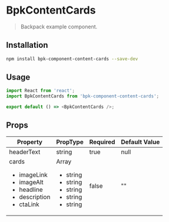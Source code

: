 # BpkContentCards

> Backpack example component.

## Installation

```sh
npm install bpk-component-content-cards --save-dev
```

## Usage

```js
import React from 'react';
import BpkContentCards from 'bpk-component-content-cards';

export default () => <BpkContentCards />;
```

## Props

| Property                                                                                                | PropType                                                                                   | Required | Default Value |
| ------------------------------------------------------------------------------------------------------- | ------------------------------------------------------------------------------------------ | -------- | ------------- |
| headerText                                                                                              | string                                                                                     | true     | null          |
| cards <ul><li>imageLink</li><li>imageAlt</li><li>headline</li><li>description</li><li>ctaLink</li></ul> | Array <ul><li>string</li><li>string</li><li>string</li><li>string</li><li>string</li></ul> | false    | ""            |
